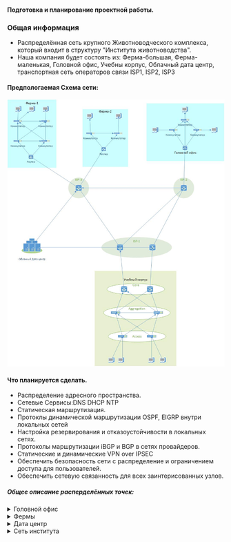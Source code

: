 #### Подготовка и планирование проектной работы.

### Общая информация
 - Распределённая сеть крупного Животноводческого комплекса, который входит в структуру "Института животноводства".
 - Наша компания будет состоять из:
Ферма-большая,
Ферма-маленькая,
Головной офис,
Учебны корпус,
Облачный дата центр,
транспортная сеть операторов связи ISP1, ISP2, ISP3

#### Предпологаемая Схема сети:

  ![alt-текст](/lab-15/img/map.jpg)



#### Что планируется сделать.

* Распределение адресного пространства.  
* Сетевые Сервисы:DNS DHCP NTP
* Статическая маршрутизация.
* Протоклы динамической маршрутизации OSPF, EIGRP внутри локальных сетей
* Настройка резервирования и отказоустойчивости в локальных сетях.
* Протоколы маршрутизации iBGP и BGP в сетях провайдеров.
* Статические и динамические VPN over IPSEC
* Обеспечить безопасность сети с распределение и ограничением доступа для пользователей.
* Обеспечить сетевую связанность для всех заинтерисованных узлов.



##### Общее описание расперделённых точек:
<details>
<summary>Головной офис</summary>

```
Все сотрудники офиса будут поделены на отделы.
Управление, Бухгалтерия ,IT
Отдел управления будет иметь доступ в интернет и обмену данными внутри офиса,
между отделами, отделам управления во всей распределённой сети.
Отдел бухгалтерии будет дополнительно иметь доступ к серверам в дата центре и
между сотрудниками бухгалтерии во всей распределённой сети.
IT отдел будет управлять всей сеть предприятия.
```
</details>


<details>
<summary>Фермы</summary>

```
Управление
Бухгалтерия
Доступ только в интернет для всех сотрудников.
Принцип как и в головном офисе
```
</details>
<details>
<summary>Дата центр</summary>

```
Будет держать сервисы
Общий DNS сервер для всего предприятия
syslog server
backup server для сетевого оборудования
```
</details>
<details>
<summary>Сеть института</summary>

```
Сеть будет иметь трёжуровневую модель доступ, распределения, ядро.
доступ для пользователей будет разделён на учебные классы и управление.
Классы доступ только в интернет.
Управление будет иметь доступ к сети управления головного офиса и в интернет.

```
</details>
